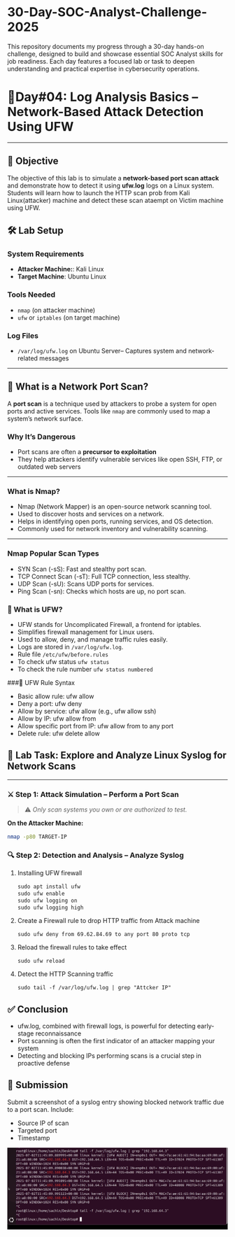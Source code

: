 # 30-Day-SOC-Analyst-Challenge-2025
This repository documents my progress through a 30-day hands-on challenge, designed to build and showcase essential SOC Analyst skills for job readiness. Each day features a focused lab or task to deepen understanding and practical expertise in cybersecurity operations.

# 🚀Day#04: Log Analysis Basics – Network-Based Attack Detection Using UFW


---

## 🎯 **Objective**  
The objective of this lab is to simulate a **network-based port scan attack** and demonstrate how to detect it using **ufw.log** logs on a Linux system. Students will learn how to launch the HTTP scan prob from Kali Linux(attacker) machine and detect these scan ataempt on Victim machine using UFW.


## 🛠️ **Lab Setup**

### **System Requirements**
- **Attacker Machine:**: Kali Linux
- **Target Machine**: Ubuntu Linux

### **Tools Needed**
- `nmap` (on attacker machine)
- `ufw` or `iptables` (on target machine)

### **Log Files**
- `/var/log/ufw.log` on Ubuntu Server– Captures system and network-related messages

---

## 🧠 **What is a Network Port Scan?**

A **port scan** is a technique used by attackers to probe a system for open ports and active services. Tools like `nmap` are commonly used to map a system’s network surface.

### **Why It’s Dangerous**
- Port scans are often a **precursor to exploitation**
- They help attackers identify vulnerable services like open SSH, FTP, or outdated web servers

---

### What is Nmap?
- Nmap (Network Mapper) is an open-source network scanning tool.
- Used to discover hosts and services on a network.
- Helps in identifying open ports, running services, and OS detection.
- Commonly used for network inventory and vulnerability scanning.

---

### Nmap Popular Scan Types
- SYN Scan (-sS): Fast and stealthy port scan.
- TCP Connect Scan (-sT): Full TCP connection, less stealthy.
- UDP Scan (-sU): Scans UDP ports for services.
- Ping Scan (-sn): Checks which hosts are up, no port scan.

### 🔐 What is UFW?
- UFW stands for Uncomplicated Firewall, a frontend for iptables.
- Simplifies firewall management for Linux users.
- Used to allow, deny, and manage traffic rules easily.
- Logs are stored in `/var/log/ufw.log`.
- Rule file `/etc/ufw/before.rules`
- To check ufw status `ufw status`
- To check the rule number `ufw status numbered`

###🧾 UFW Rule Syntax
- Basic allow rule: ufw allow <port>
- Deny a port: ufw deny <port>
- Allow by service: ufw allow <service> (e.g., ufw allow ssh)
- Allow by IP: ufw allow from <IP>
- Allow specific port from IP: ufw allow from <IP> to any port <port>
- Delete rule: ufw delete allow <port>



## 🧪 **Lab Task: Explore and Analyze Linux Syslog for Network Scans**

---

### ⚔️ **Step 1: Attack Simulation – Perform a Port Scan**

> ⚠️ *Only scan systems you own or are authorized to test.*

**On the Attacker Machine:**
```bash
nmap -p80 TARGET-IP
```


### 🔍 Step 2: Detection and Analysis – Analyze Syslog

1. Installing UFW firewall
   ```
   sudo apt install ufw
   sudo ufw enable
   sudo ufw logging on
   sudo ufw logging high
   ```
2. Create a Firewall rule to drop HTTP traffic from Attack machine
   ```
   sudo ufw deny from 69.62.84.69 to any port 80 proto tcp
   ```
3. Reload the firewall rules to take effect
   ```
   sudo ufw reload
   ```
4. Detect the HTTP Scanning traffic
   ```
   sudo tail -f /var/log/ufw.log | grep "Attcker IP"
   ```


## ✅ Conclusion
- ufw.log, combined with firewall logs, is powerful for detecting early-stage reconnaissance
- Port scanning is often the first indicator of an attacker mapping your system
- Detecting and blocking IPs performing scans is a crucial step in proactive defense

## 📸 Submission
Submit a screenshot of a syslog entry showing blocked network traffic due to a port scan. Include:
- Source IP of scan
- Targeted port
- Timestamp

![image alt](https://github.com/sachinpatil-soc/30-Day-SOC-Analyst-Challenge-2025/blob/b60284964a83a1231ecd8fc12e8698f2ef852046/Network-Based%20Attack%20Detection%20Using%20UFW.png)


